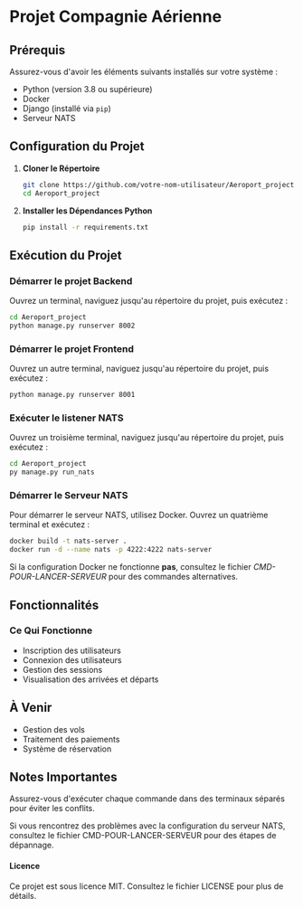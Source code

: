 # Projet Compagnie Aérienne

## Prérequis

Assurez-vous d'avoir les éléments suivants installés sur votre système :
- Python (version 3.8 ou supérieure)
- Docker
- Django (installé via `pip`)
- Serveur NATS

## Configuration du Projet

1. **Cloner le Répertoire**
    ```bash
    git clone https://github.com/votre-nom-utilisateur/Aeroport_project.git
    cd Aeroport_project
    ```

2. **Installer les Dépendances Python**
    ```bash
    pip install -r requirements.txt
    ```

## Exécution du Projet

### Démarrer le projet Backend

Ouvrez un terminal, naviguez jusqu'au répertoire du projet, puis exécutez :

```bash
cd Aeroport_project
python manage.py runserver 8002
```

### Démarrer le projet Frontend
Ouvrez un autre terminal, naviguez jusqu'au répertoire du projet, puis exécutez :

```bash
python manage.py runserver 8001
```
### Exécuter le listener NATS
Ouvrez un troisième terminal, naviguez jusqu'au répertoire du projet, puis exécutez :

```bash
cd Aeroport_project
py manage.py run_nats
```

### Démarrer le Serveur NATS
Pour démarrer le serveur NATS, utilisez Docker. Ouvrez un quatrième terminal et exécutez :

```bash
docker build -t nats-server .
docker run -d --name nats -p 4222:4222 nats-server
```

Si la configuration Docker ne fonctionne **pas**, consultez le fichier *CMD-POUR-LANCER-SERVEUR* pour des commandes alternatives.

## Fonctionnalités
### Ce Qui Fonctionne
- Inscription des utilisateurs
- Connexion des utilisateurs
- Gestion des sessions
- Visualisation des arrivées et départs

## À Venir
- Gestion des vols
- Traitement des paiements
- Système de réservation

## Notes Importantes
Assurez-vous d'exécuter chaque commande dans des terminaux séparés pour éviter les conflits.

Si vous rencontrez des problèmes avec la configuration du serveur NATS, consultez le fichier CMD-POUR-LANCER-SERVEUR pour des étapes de dépannage.

#### Licence
Ce projet est sous licence MIT. Consultez le fichier LICENSE pour plus de détails.
